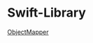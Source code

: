 # Swift-Library

[ObjectMapper](https://github.com/ByoungilYoun/Swift-Library/tree/main/ObjectMapperPractice)
